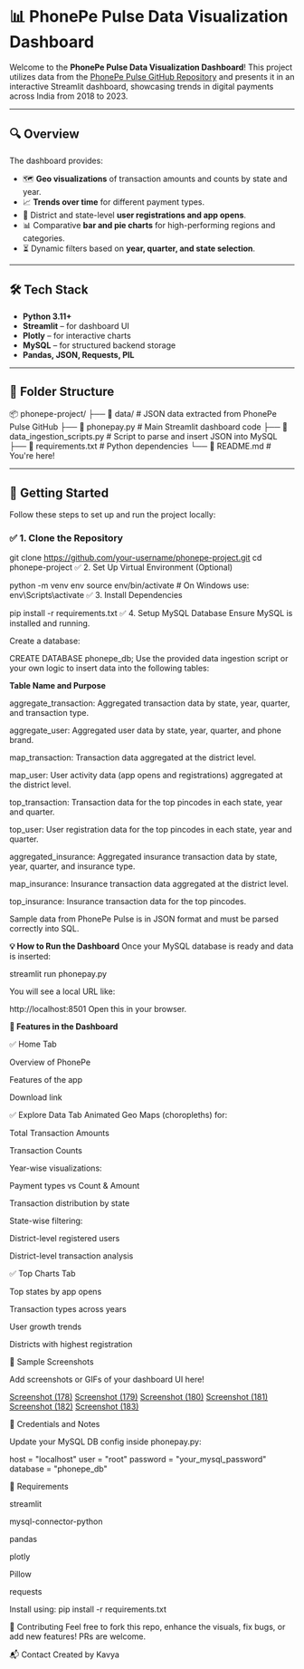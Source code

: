 # 📊 PhonePe Pulse Data Visualization Dashboard

Welcome to the **PhonePe Pulse Data Visualization Dashboard**! This project utilizes data from the [PhonePe Pulse GitHub Repository](https://github.com/PhonePe/pulse) and presents it in an interactive Streamlit dashboard, showcasing trends in digital payments across India from 2018 to 2023.

---

## 🔍 Overview

The dashboard provides:

- 🗺️ **Geo visualizations** of transaction amounts and counts by state and year.
- 📈 **Trends over time** for different payment types.
- 📍 District and state-level **user registrations and app opens**.
- 📊 Comparative **bar and pie charts** for high-performing regions and categories.
- ⏳ Dynamic filters based on **year, quarter, and state selection**.

---

## 🛠 Tech Stack

- **Python 3.11+**
- **Streamlit** – for dashboard UI
- **Plotly** – for interactive charts
- **MySQL** – for structured backend storage
- **Pandas, JSON, Requests, PIL**

---

## 📁 Folder Structure

📦 phonepe-project/ ├── 📂 data/ # JSON data extracted from PhonePe Pulse GitHub ├── 📜 phonepay.py # Main Streamlit dashboard code ├── 📜 data_ingestion_scripts.py # Script to parse and insert JSON into MySQL ├── 📜 requirements.txt # Python dependencies └── 📄 README.md # You're here!


---

## 🚀 Getting Started

Follow these steps to set up and run the project locally:

### ✅ 1. Clone the Repository

git clone https://github.com/your-username/phonepe-project.git
cd phonepe-project
✅ 2. Set Up Virtual Environment (Optional)

python -m venv env
source env/bin/activate  # On Windows use: env\Scripts\activate
✅ 3. Install Dependencies

pip install -r requirements.txt
✅ 4. Setup MySQL Database
Ensure MySQL is installed and running.

Create a database:

CREATE DATABASE phonepe_db;
Use the provided data ingestion script or your own logic to insert data into the following tables:

**Table Name and Purpose**

aggregate_transaction:
Aggregated transaction data by state, year, quarter, and transaction type.

aggregate_user:
Aggregated user data by state, year, quarter, and phone brand.

map_transaction:
Transaction data aggregated at the district level.

map_user:
User activity data (app opens and registrations) aggregated at the district level.

top_transaction:
Transaction data for the top pincodes in each state, year and quarter.

top_user:
User registration data for the top pincodes in each state, year and quarter.

aggregated_insurance:
Aggregated insurance transaction data by state, year, quarter, and insurance type.

map_insurance:
Insurance transaction data aggregated at the district level.

top_insurance:
Insurance transaction data for the top pincodes.

Sample data from PhonePe Pulse is in JSON format and must be parsed correctly into SQL.

**💡 How to Run the Dashboard**
Once your MySQL database is ready and data is inserted:

streamlit run phonepay.py

You will see a local URL like:

http://localhost:8501
Open this in your browser.

**🧩 Features in the Dashboard**

✅ Home Tab

Overview of PhonePe

Features of the app

Download link

✅ Explore Data Tab
Animated Geo Maps (choropleths) for:

Total Transaction Amounts

Transaction Counts

Year-wise visualizations:

Payment types vs Count & Amount

Transaction distribution by state

State-wise filtering:

District-level registered users

District-level transaction analysis

✅ Top Charts Tab

Top states by app opens

Transaction types across years

User growth trends

Districts with highest registration

📸 Sample Screenshots

Add screenshots or GIFs of your dashboard UI here!

[Screenshot (178)](https://github.com/user-attachments/assets/7e57da06-32f4-439f-aa01-22ee09d47309)
[Screenshot (179)](https://github.com/user-attachments/assets/b3014e15-a231-4099-b077-bafe7edd48fd)
[Screenshot (180)](https://github.com/user-attachments/assets/ef6e0868-ad12-4d4c-98e2-9f31c7d76093)
[Screenshot (181)](https://github.com/user-attachments/assets/2b73dcbf-1bae-4845-b436-18b543c62ac6)
[Screenshot (182)](https://github.com/user-attachments/assets/8882741f-3900-4277-8190-ca43ee44f874)
[Screenshot (183)](https://github.com/user-attachments/assets/bb087798-f76d-45bb-af26-70022946071e)


🔐 Credentials and Notes

Update your MySQL DB config inside phonepay.py:

host = "localhost"
user = "root"
password = "your_mysql_password"
database = "phonepe_db"

📌 Requirements

streamlit

mysql-connector-python

pandas

plotly

Pillow

requests

Install using:
pip install -r requirements.txt

🤝 Contributing
Feel free to fork this repo, enhance the visuals, fix bugs, or add new features! PRs are welcome.

📬 Contact
Created by Kavya



